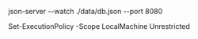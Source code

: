 json-server --watch ./data/db.json --port 8080

Set-ExecutionPolicy -Scope LocalMachine Unrestricted